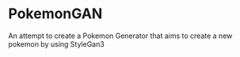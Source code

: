 # PokemonGAN
An attempt to create a Pokemon Generator that aims to create a new pokemon by using StyleGan3
